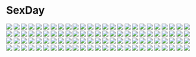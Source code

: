 # SexDay
![](https://konachan.com/image/84713a9eea6d02ce73a4b16e40d4a46a/Konachan.com%20-%2034032%20black%20headphones%20red_eyes%20short_hair%20sonico%20super_sonico%20tsuji_santa.jpg)
![](https://konachan.com/image/8ccd7a653b75f5d4f1da359060ed75c8/Konachan.com%20-%20147012%20amami_haruka%20fujima_takuya%20futami_ami%20futami_mami%20ganaha_hibiki%20group%20hoshii_miki%20idolmaster%20minase_iori%20miura_azusa%20shijou_takane%20twins.jpg)
![](https://konachan.com/jpeg/005553637db691bcca076d0cda86a359/Konachan.com%20-%20125350%202girls%20chibi%20gurageida%20hat%20moriya_suwako%20touhou%20yasaka_kanako.jpg)
![](https://konachan.com/image/5c8e754c0cc49223116e329f669e1a65/Konachan.com%20-%2028291%20alice_parade%20blush%20breasts%20bunnygirl%20censored%20game_cg%20itou_noiji%20nipples%20pink_hair%20pussy%20skirt%20skirt_lift%20spread_legs%20unisonshift%20usagi_luna_hatsujou.jpg)
![](https://konachan.com/image/768fe0b79984737823f261140e9f74de/Konachan.com%20-%20264108%20bodysuit%20cameltoe%20elbow_gloves%20fate_%28series%29%20gloves%20hiyu_%28hiyu-key%29%20mash_kyrielight%20navel%20purple_eyes%20purple_hair%20short_hair%20skintight%20thighhighs.jpg)
![](https://konachan.com/image/d488d2cd98f5fb7ffa0fe0f6f40c1c54/Konachan.com%20-%2097862%20original%20purple_eyes%20shiro_%28octet%29.jpg)
![](https://konachan.com/image/12be26401eb763e333fc1e58e165ee67/Konachan.com%20-%2014016%20club_maniax%20nakamura_tatsunori.jpg)
![](https://konachan.com/image/3800eb3e3a25b2a1cffeb51392e1ca51/Konachan.com%20-%2013911%20animal_ears%20bed%20blue_eyes%20blush%20brown_hair%20catgirl%20panties%20tagme%20underwear.jpg)
![](https://konachan.com/image/0aa3076b181b9d899b615619e45dfc5e/Konachan.com%20-%2012177%20kos-mos%20xenosaga.jpg)
![](https://konachan.com/jpeg/f1e919204b0e293bffdfb86c5b19ee33/Konachan.com%20-%20145137%20alice_margatroid%20blonde_hair%20bow%20breast_grab%20breasts%20hakurei_reimu%20kirisame_marisa%20kochiya_sanae%20nipples%20nude%20sleeping%20touhou%20tribadism%20yuri.jpg)
![](https://konachan.com/image/a0099fce470cb50808e7f753d45e5c02/Konachan.com%20-%20267564%20building%20clouds%20grass%20nasu%20nobody%20original%20rainbow%20scenic%20sky%20water.jpg)
![](https://konachan.com/image/e607c4ef9c7c4245410484f36a48742c/Konachan.com%20-%20237425%20101sq%20abarai_renji%20all_male%20bleach%20ichimaru_gin%20komamura_sajin%20kuchiki_byakuya%20kurosaki_ichigo%20kyoraku_shunsui%20male%20polychromatic%20tagme.jpg)
![](https://konachan.com/image/96ed1f618a1d02864ba87cfe62e4d8f4/Konachan.com%20-%20196580%20aqua_eyes%20breasts%20cameltoe%20kuon_ayano%20nipples%20no_bra%20open_shirt%20panties%20panty_pull%20purple_hair%20saga_planets%20scan%20school_uniform%20toranosuke%20underwear.jpg)
![](https://konachan.com/jpeg/2e8eeb5bd352c897a54ffaa71ed772c8/Konachan.com%20-%20279965%20anthropomorphism%20aqua_eyes%20blonde_hair%20girls_frontline%20headband%20japanese_clothes%20kimono%20lolita_fashion%20long_hair%20mask%20thighhighs%20zettai_ryouiki.jpg)
![](https://konachan.com/image/5b93a0be59c9a3aee24d44ed41aa882b/Konachan.com%20-%206308%20akiba_rika%20hanbun_no_tsuki_ga_noboru_sora%20hantsuki.jpg)
![](https://konachan.com/image/2983fe3af3f72e3a0716cf2b7d927a67/Konachan.com%20-%2013598%20hat%20morimiya_yorito%20shihou_matsuri%20sola%20thighhighs.jpg)
![](https://konachan.com/image/3e7fb13fb60c054f32ea432e6d051944/Konachan.com%20-%20142401%20ano_natsu_de_matteru%20ass%20hori_hiroaki%20panties%20panty_pull%20school_uniform%20takatsuki_ichika%20underwear.jpg)
![](https://konachan.com/image/9d77c9a1efe2434a002b94249904e328/Konachan.com%20-%20164551%20bed%20blonde_hair%20flowers%20hat%20kirisame_marisa%20long_hair%20red_eyes%20rose%20shiwasu_horio%20teddy_bear%20touhou%20witch.jpg)
![](https://konachan.com/image/2784b3355d9839fd9c8e1d7755c1cd46/Konachan.com%20-%2021651%20chen%20cirno%20demon%20doll%20ellen%20elly%20fairy%20genjii%20koakuma%20luize%20maid%20male%20meira%20miko%20mima%20myon%20rumia%20ruukoto%20sara%20shinki%20tokiko%20touhou%20witch%20yumeko.jpg)
![](https://konachan.com/image/ab7cc22b615c58aa277b0651923482a9/Konachan.com%20-%20197775%20ass%20barefoot%20beach%20bikini%20black_hair%20blue_eyes%20blush%20breasts%20dark_skin%20nksk%20short_hair%20swimsuit%20tattoo%20topless.jpg)
![](https://konachan.com/jpeg/ee9a04832cd77c239bf95200bae7e915/Konachan.com%20-%2092408%20amamiya_ayane%20blonde_hair%20blush%20bra%20fortissimo__akkord%3Absusvier%20game_cg%20night%20ooba_kagerou%20panties%20purple_eyes%20underwear.jpg)
![](https://konachan.com/jpeg/f8b502d323501aac9b58c9c257ae36f0/Konachan.com%20-%20183848%20blood%20blush%20breasts%20censored%20clochette%20forest%20game_cg%20gray_hair%20kaidou_ririko%20nipples%20oshiki_hitoshi%20penis%20pussy%20school_uniform%20sex%20tree.jpg)
![](https://konachan.com/image/74caf9f11ef739ec0211133f9e84ea17/Konachan.com%20-%2010433%20animal%20bird%20clouds%20hug%20kyon%20male%20sky%20suzumiya_haruhi%20suzumiya_haruhi_no_yuutsu.jpg)
![](https://konachan.com/image/1218dc3bc4e32efea915d3b8e9bb190a/Konachan.com%20-%2050575%20armor%20bandage%20berserk%20black_hair%20gloves%20guts%20short_hair%20snow%20sword%20weapon%20winter%20zodd.jpg)
![](https://konachan.com/jpeg/2bc23777b889e71a51551ef0288884f5/Konachan.com%20-%20289177%20blush%20brown_hair%20card_captor_sakura%20cherry_blossoms%20dance_of_eternity%20flowers%20green_eyes%20kinomoto_sakura%20kneehighs%20school_uniform%20short_hair%20skirt.jpg)
![](https://konachan.com/jpeg/d9b7c945f796b0347adbdcd96354c3e3/Konachan.com%20-%2097368%203rd_eye%20bloody_rondo%20censored%20fellatio%20game_cg%20green_eyes%20nikaidou_rinko%20penis%20red_hair%20sakaki_maki%20short_hair.jpg)
![](https://konachan.com/jpeg/899a9767cbb42423c9c6e629fd721484/Konachan.com%20-%20176676%20galaxea%20gray%20gray_hair%20hoshimiya_kate%20loli%20long_hair%20navel%20red_eyes%20sekai_seifuku%3A_bouryaku_no_zvezda.jpg)
![](https://konachan.com/image/aaa2d736025af88af0a3a53582dc1f04/Konachan.com%20-%20118471%202c%3Dgalore%20faris_nyannyan%20okabe_rintarou%20steins%3Bgate.jpg)
![](https://konachan.com/jpeg/0a08009d6b69c03886137ecf5321ecc5/Konachan.com%20-%20259296%20blush%20brown_eyes%20brown_hair%20building%20chrono_clock%20city%20clouds%20fellatio%20headband%20penis%20rooftop%20short_hair%20sky%20suzuki_miu%20twintails%20uncensored.jpg)
![](https://konachan.com/jpeg/0fda55c819a1340e652cd76b97e8aa48/Konachan.com%20-%2038469%20cuffs_%28studio%29%20garden_%28galge%29%20panties%20thighhighs%20underwear.jpg)
![](https://konachan.com/jpeg/3afa3202e6379e67996eb1839e284795/Konachan.com%20-%20237470%20aliasing%20black_hair%20blush%20bow%20cheerleader%20gray_eyes%20long_hair%20matsunaga_kouyou%20original%20ponytail%20skirt%20socks%20spread_legs%20white.jpg)
![](https://konachan.com/jpeg/f5bcb29777171b7fd29fde7e1e9f243c/Konachan.com%20-%2014094%20midori_no_hibi%20sawamura_seiji.jpg)
![](https://konachan.com/jpeg/f5c0fca6326e072d2ccdcbfc9444c4d3/Konachan.com%20-%20184465%20benifuji_yuria%20blush%20clochette%20game_cg%20long_hair%20nopan%20oshiki_hitoshi%20pink_hair%20pussy%20spread_legs%20thighhighs%20third-party_edit%20twintails%20uncensored.jpg)
![](https://konachan.com/jpeg/52f49d3524f213f677df5072212161fe/Konachan.com%20-%20287443%20bandaid%20black_hair%20blush%20breasts%20cameltoe%20cropped%20fate_grand_order%20fate_%28series%29%20game_console%20long_hair%20no_bra%20open_shirt%20panties%20red_eyes%20underwear.jpg)
![](https://konachan.com/image/a5f80c4772fb60ccda188dc1b6d30cc7/Konachan.com%20-%2093699%20axanael%20blush%20fujimi_ena%20game_cg%20hoodie%20loli%20nitroplus%20red_hair%20thighhighs%20tsuji_santa%20wet.jpg)
![](https://konachan.com/jpeg/abd1c14ff0af81f4e6bc13d68fe371fd/Konachan.com%20-%20250415%20bow%20fang%20garter_belt%20kedama_milk%20loli%20long_hair%20navel%20necklace%20original%20ponytail%20purple_eyes%20shorts%20stockings%20teddy_bear%20thighhighs%20waifu2x%20wristwear.jpg)
![](https://konachan.com/image/2529d0f9bbc0782f393892e297092fda/Konachan.com%20-%2080254%20blood%20brown_eyes%20brown_hair%20dress%20flowers%20gray_hair%20kiryu_zero%20moon%20night%20petals%20purple_eyes%20rose%20scenic%20short_hair%20sky%20vampire_knight%20yuuki_cross.jpg)
![](https://konachan.com/jpeg/e4f4a7b3c4751671687e3f4d8be0922d/Konachan.com%20-%20171893%20blue_hair%20game_cg%20green_eyes%20koinokawa_rina%20short_hair%20skirt%20socks%20tenmaso%20usotsuki_ouji_to_nayameru_ohime-sama%20whirlpool.jpg)
![](https://konachan.com/image/84a30704dd6dd15d9a4b720392821cc5/Konachan.com%20-%20219231%20anthropomorphism%20ebizome%20group%20i-168_%28kancolle%29%20i-19_%28kancolle%29%20i-58_%28kancolle%29%20i-8_%28kancolle%29%20kantai_collection%20winter.jpg)
![](https://konachan.com/jpeg/ac336ce7c974859f60a2824db5c1cc28/Konachan.com%20-%20278017%20apple%20assassin%20bow%20breasts%20carnelian%20cleavage%20dark_skin%20flowers%20food%20fruit%20headband%20king_hassan%20petals%20ribbons%20rose%20scan%20short_hair%20silhouette.jpg)
![](https://konachan.com/image/9dc234ddfd2df66b2ab0e0e03c5cf0fb/Konachan.com%20-%2062127%20blood%20ga-rei_zero%20isayama_yomi%20katana%20purple_eyes%20school_uniform%20skirt%20sword%20weapon.jpg)
![](https://konachan.com/image/d445ef1b5d7f1e2c45f2924da833a42c/Konachan.com%20-%20290593%20asano_tsubame%20barefoot%20blonde_hair%20breasts%20brown_eyes%20cum%20nipple_slip%20nipples%20pussy%20school_swimsuit%20spread_legs%20swimsuit%20uncensored%20wet.jpg)
![](https://konachan.com/jpeg/25b4443cd9b80282be0eed889cc1b572/Konachan.com%20-%20162290%20blonde_hair%20dengeki_hime%20gangsta_republica%20miyasu_risa%20rindou_misogi%20scan%20school_uniform%20thighhighs%20twintails%20whitesoft.jpg)
![](https://konachan.com/jpeg/bdd96d00c2a3f388db3bc8284f110189/Konachan.com%20-%20171959%20animal%20animal_ears%20black_hair%20blush%20breasts%20catgirl%20cleavage%20japanese_clothes%20karory%20kimono%20long_hair%20original%20sarashi%20scan%20underwear.jpg)
![](https://konachan.com/image/5059570de1d25d369e67b69225f3d206/Konachan.com%20-%20178564%20blonde_hair%20blue_eyes%20braids%20dress%20ia%20koyubi%20long_hair%20twintails%20vocaloid%20water.jpg)
![](https://konachan.com/jpeg/ec0bb3e491b89f845e70c94df22014c2/Konachan.com%20-%20307488%20blush%20breasts%20dress%20long_hair%20monochrome%20murenase%21_shiiton_gakuen%20nipples%20no_bra%20nopan%20pussy%20shioshio_miyubi%20sketch%20uncensored%20usume_shirou%20waifu2x.jpg)
![](https://konachan.com/jpeg/60469d3a11419a63d5d733e4de7f8e96/Konachan.com%20-%20136717%20game_cg%20kamigakari_cross_heart%21%20miyano_oume%20windmill_%28company%29.jpg)
![](https://konachan.com/jpeg/0762818a642a64dee8bf07a84882e19d/Konachan.com%20-%208785%20canvas2_niji_iro_no_sketch%20hagino_kana%20housen_elis%20kikyou_kiri.jpg)
![](https://konachan.com/image/911e03889595db1cb998c99b31e95188/Konachan.com%20-%20170613%20armor%20black_hair%20cape%20green_eyes%20harleking%20long_hair%20original%20pink_hair%20ponytail%20ribbons%20short_hair%20skirt%20sword%20thighhighs%20weapon%20white_hair.jpg)
![](https://konachan.com/image/700998fbc8548e2a548fd67a17d8e092/Konachan.com%20-%20292072%20animal_ears%20bikini%20blonde_hair%20glasses%20gloves%20horns%20long_hair%20navel%20original%20ponytail%20purple_hair%20swimsuit%20tattoo%20thighhighs%20white%20yutazou.jpg)
![](https://konachan.com/jpeg/9a0095c0126436546f9e751ce85fad42/Konachan.com%20-%20265873%202girls%20aqua_eyes%20ball%20beach%20bikini%20bow%20breasts%20cleavage%20food%20fruit%20hat%20long_hair%20navel%20phone%20phonic%20ponytail%20red_eyes%20shade%20swimsuit%20water%20wristwear.jpg)
![](https://konachan.com/image/05cd0aa89ae81f053fe761e9a9103c6b/Konachan.com%20-%2012453%20tagme.jpg)
![](https://konachan.com/jpeg/e49ea9607e9d1d5ef94796c02182ab69/Konachan.com%20-%20148011%20black_hair%20blue_eyes%20breasts%20censored%20chuning_lover%20game_cg%20koso%20long_hair%20navel%20nipples%20no_bra%20open_shirt%20panties%20pussy%20sex%20underwear%20wet.jpg)
![](https://konachan.com/jpeg/576598309caf3e33506c297e3ed91055/Konachan.com%20-%2083825%20amamiya_yuuko%20ef%20ef_a_fairy_tale_of_the_two%20miyamura_miyako.jpg)
![](https://konachan.com/image/ca2721cb6812c814c465d7501fb73ee1/Konachan.com%20-%20224705%20ass%20bed%20black_hair%20blush%20breasts%20jewel_%28the_black_canvas%29%20long_hair%20lyricbox%20panties%20pantyhose%20see_through%20skirt%20underwear.jpg)
![](https://konachan.com/image/3c2807d63e8adb88968dd3e3d3279fef/Konachan.com%20-%2016157%20all_male%20male%20mugen%20polychromatic%20samurai_champloo.jpg)
![](https://konachan.com/image/7b56229bea43fb5b0e70bc8dd0c7e8b1/Konachan.com%20-%20122929%20anus%20ass%20christmas%20dildo%20garter_belt%20green_hair%20kagiyama_hina%20masturbation%20pussy%20pussy_juice%20sai-go%20stockings%20touhou%20uncensored.jpg)
![](https://konachan.com/image/d635515eb00f5ec8eedd0a03e72ec05a/Konachan.com%20-%2020823%20fullmetal_alchemist%20roy_mustang.jpg)
![](https://konachan.com/jpeg/71ad417546be9fb5ddf52d996a9c8901/Konachan.com%20-%20213842%20ass%20bow%20demon%20fang%20horns%20laio%20long_hair%20original%20pointed_ears%20purple_hair%20red_eyes%20ribbons%20skirt%20swimsuit%20tail%20white%20wink.jpg)
![](https://konachan.com/image/a5d7fbe44896cc0f3e1f5018185f0030/Konachan.com%20-%2052967%20akiyama_mio%20k-on%21%20school_swimsuit%20swimsuit.jpg)
![](https://konachan.com/jpeg/d8a8df3cf1181aeb28014d5d83c4e1a5/Konachan.com%20-%20256279%20aqua_eyes%20blonde_hair%20bow%20butterfly%20dress%20fate_grand_order%20fate_%28series%29%20goth-loli%20hat%20loli%20lolita_fashion%20long_hair%20ribbons%20tagme_%28artist%29.jpg)
![](https://konachan.com/image/6a3b761ddbcc26083dadc144e2072c5a/Konachan.com%20-%20108712%20charlotte_%28mahou_shoujo_madoka_magica%29%20mahou_shoujo_madoka_magica%20seven_%2811%29%20tomoe_mami.jpg)
![](https://konachan.com/image/3147374edb07f2c4eb17091b706a0afc/Konachan.com%20-%20157246%20animal%20bird%20clouds%20grass%20kuchibiru_%28lipblue%29%20original%20scenic%20water.jpg)
![](https://konachan.com/image/6b03dffbb2d3469283e74dd81aa7a799/Konachan.com%20-%20158630%20karo_karo%20konpaku_youmu%20myon%20saigyouji_yuyuko%20touhou.jpg)
![](https://konachan.com/image/66f1f111ea12947d69b64ee1c5929fda/Konachan.com%20-%2015376%20asahina_suzuka%20suzuka.jpg)
![](https://konachan.com/image/a25189e0d87ed97b3f0f2b921fe164e5/Konachan.com%20-%20150989%20hat%20long_hair%20neats%20patchouli_knowledge%20purple_eyes%20purple_hair%20ribbons%20touhou%20underwear.jpg)
![](https://konachan.com/image/c2bea85c0b574f22d9c5d37790d233c7/Konachan.com%20-%2037284%20kokubunji_koyori%20mugi-maru%20nakahara_komugi%20nurse_witch_komugi-chan%20posokichi%20poyoyon_rokku.jpg)
![](https://konachan.com/image/2936a8422f1ce7c6383adfc76d3a06cb/Konachan.com%20-%20301421%20anthropomorphism%20azur_lane%20boat%20breast_hold%20lexaiduer%20ponytail%20realistic%20takao_%28azur_lane%29%20thighhighs%20watermark%20wet.jpg)
![](https://konachan.com/image/b4f830c70d7af6fd0b465597f398cc7f/Konachan.com%20-%20149851%20black_hair%20fantasy_life%20long_hair%20mabinogi%20morrighan%20wings.jpg)
![](https://konachan.com/jpeg/99a58a1998dd40536fe7457eb8315608/Konachan.com%20-%20215818%20aki99%20anthropomorphism%20aqua_eyes%20bodysuit%20bubbles%20gloves%20headdress%20kantai_collection%20long_hair%20torn_clothes%20underboob%20underwater%20water%20white_hair.jpg)
![](https://konachan.com/image/adbcdf63337637a65e5a033e1716152c/Konachan.com%20-%2028510%20chu_x_chu%20game_cg%20unisonshift.jpg)
![](https://konachan.com/image/a1210124b47eeb149d2654b1a381ed1b/Konachan.com%20-%20264046%20brown_hair%20cape%20close%20fate_grand_order%20fate_%28series%29%20flowers%20hat%20long_hair%20nobunaga_oda_%28fate%29%20polychromatic%20red_eyes%20signed.jpg)
![](https://konachan.com/jpeg/d6c155d6a9257d207722406a8990cdea/Konachan.com%20-%20237556%20ass%20barefoot%20blue_hair%20breasts%20feathers%20long_hair%20love_live%21_sunshine%21%21%20nakayama_miyuki%20no_bra%20panties%20paper%20pink_eyes%20tsushima_yoshiko%20underwear.jpg)
![](https://konachan.com/jpeg/e19a9cfa9a522f3d94cb84c5dd3df2bb/Konachan.com%20-%20201257%20beach%20bikini%20blush%20game_console%20glasses%20gray_hair%20nagato_yuki%20nyantype%20scan%20short_hair%20suzumiya_haruhi_no_yuutsu%20swimsuit%20tagme_%28artist%29.jpg)
![](https://konachan.com/jpeg/9aa810793726eaf8dfacff16ace910ff/Konachan.com%20-%20241258%20animal%20bird%20building%20clouds%20grass%20mocha_%28cotton%29%20original%20signed%20sky.jpg)
![](https://konachan.com/jpeg/a4596a98ffe2c3b53378cc6b7f214b8e/Konachan.com%20-%20114826%20barefoot%20bed%20blush%20game_cg%20hayashi_tomoko%20koi_de_wa_naku%20pajamas%20tomose_shunsaku.jpg)
![](https://konachan.com/jpeg/fa2f15ea5655b40158de48214ff33ed9/Konachan.com%20-%20222600%202girls%20dress%20flowers%20long_hair%20nanase_eka%20original%20petals%20ribbons%20wings%20wink.jpg)
![](https://konachan.com/jpeg/1c2b93c110cd47060c4d093ac10211bc/Konachan.com%20-%20290589%20black_hair%20close%20gag%20japanese_clothes%20kamado_nezuko%20kimetsu_no_yaiba%20kimono%20long_hair%20pink_eyes%20tr_%28hareru%29.jpg)
![](https://konachan.com/jpeg/9429738a7b29a9e9c885ec78bc219f93/Konachan.com%20-%20192314%20aida_reihanton%20bodysuit%20clouds%20c_otom%20gundam_reconguista_in_g%20long_hair%20mecha%20mobile_suit_gundam%20pink_hair%20sky.jpg)
![](https://konachan.com/image/f92decf07967c2caee67623eb9b518eb/Konachan.com%20-%2012382%20blue_eyes%20bodysuit%20hakua_ugetsu%20lisa.com%20long_hair%20pink_hair%20psikyo%20see_through%20skintight%20skirt%20taisen_hot_gimmick%20third-party_edit.jpg)
![](https://konachan.com/image/6a6182d89b38c39b869c08b3fccabb2d/Konachan.com%20-%20130903%20anus%20blush%20breasts%20green_eyes%20green_hair%20kochiya_sanae%20miko%20navel%20nipples%20nopan%20open_shirt%20pussy%20spread_legs%20spread_pussy%20topless%20touhou%20uncensored.jpg)
![](https://konachan.com/image/35a5e60ecdb1aaccf4f10ca841f5a22a/Konachan.com%20-%20100221%20animal_ears%20bed%20bell%20bow%20calendar%20catgirl%20headdress%20long_hair%20maid%20miyasu_risa%20nanakase_gizmo%20pantyhose%20pink_hair%20ribbons%20yellow_eyes.jpg)
![](https://konachan.com/image/02276f2d78c9a8a71d60cfa6cf1b0b9a/Konachan.com%20-%20272127%20bikini%20blush%20breasts%20food%20fruit%20original%20pink_eyes%20pink_hair%20short_hair%20signed%20swimsuit%20water%20wink%20yaki_mayu.jpg)
![](https://konachan.com/jpeg/089494b3e46f45bd4c68de98e9aeb5cc/Konachan.com%20-%208836%20bonta-kun%20full_metal_panic%20lucky_star%20narumi_yui%20police.jpg)
![](https://konachan.com/image/7da66061f9b459aeee28a476377dd25b/Konachan.com%20-%20114391%20all_male%20chibi%20durarara%21%21%20glasses%20heiwajima_kasuka%20heiwajima_shizuo%20kida_masaomi%20long_hair%20male%20orihara_izaya%20short_hair%20weapon%20white.jpg)
![](https://konachan.com/image/62bbe55633fc7b0f011117457a9f6e82/Konachan.com%20-%2092981%20flandre_scarlet%20flat_chest%20martin%20nude%20pussy%20touhou%20vampire.jpg)
![](https://konachan.com/jpeg/9f04c13b3807015b92e26f2ea9969d19/Konachan.com%20-%2012810%20aquaplus%20kawata_hisashi%20leaf%20loli%20nanako%20thighhighs%20to_heart%20to_heart_2.jpg)
![](https://konachan.com/image/c378ec62d8924110dd339f9d89a8913d/Konachan.com%20-%20182822%20amatsukaze_%28kancolle%29%20anthropomorphism%20brown_eyes%20close%20erokosei%20gray_hair%20kantai_collection%20sunset.jpg)
![](https://konachan.com/jpeg/a68b0ad68ce6b9d87850d488d785cf36/Konachan.com%20-%20236673%20clouds%20hati_98%20landscape%20nobody%20original%20scenic%20sky%20tree.jpg)
![](https://konachan.com/image/72d23f3609a448cfe260ce143ac83a17/Konachan.com%20-%2023157%20hachimitsu_to_clover%20umino_chica.jpg)
![](https://konachan.com/image/8ae3c44c98d64e8298fcc05faf8d88bf/Konachan.com%20-%20115022%20gym_uniform%20male%20original%20trap%20yuki18r.jpg)
![](https://konachan.com/jpeg/85fadcc205bd737b54330a6dbdd2b844/Konachan.com%20-%20288170%20blonde_hair%20blue_eyes%20brown_hair%20food%20haruno_nano%20iriam%20itsutsuse%20long_hair%20orange_hair%20pocky%20purple_eyes%20red_eyes%20short_hair%20tagme_%28character%29.jpg)
![](https://konachan.com/image/d95867fcd3a2a2639f88cdb1a61313f9/Konachan.com%20-%20193160%20all_male%20bed%20blue_eyes%20blush%20bow%20brown_eyes%20brown_hair%20game_cg%20long_hair%20male%20panties%20pantyhose%20short_hair%20skirt%20thighhighs%20trap%20twintails%20underwear.jpg)
![](https://konachan.com/image/8222a01e0d8363290cc3eb4c750873e4/Konachan.com%20-%2069875%20aqua_hair%20bicolored_eyes%20black%20gun%20hatsune_miku%20long_hair%20skirt%20tie%20twintails%20vocaloid%20weapon.jpg)
![](https://konachan.com/image/6788d6299526400ddec2054ba0fae093/Konachan.com%20-%20231125%20armor%20blonde_hair%20breasts%20cape%20dress%20fate_%28series%29%20fire%20gabiran%20headdress%20magic%20short_hair%20sword%20thighhighs%20torn_clothes%20weapon%20yellow_eyes.jpg)
![](https://konachan.com/image/c4bc1532c0cd3356739cf5d29ffd623a/Konachan.com%20-%20121039%20akiyama_mio%20hirasawa_yui%20k-on%21%20kotobuki_tsumugi%20megami%20nakano_azusa%20scan%20tainaka_ritsu.jpg)
![](https://konachan.com/image/0656dd0c959e18e135f10a148aacee0b/Konachan.com%20-%2064302%20hatsune_miku%20twintails%20vocaloid.jpg)
![](https://konachan.com/jpeg/b65de6a70a029f9c38cd88302761dc72/Konachan.com%20-%20248838%20blue_hair%20ene_%28kagerou_project%29%20kagerou_project%20ntk_%287t5%29%20thighhighs%20twintails.jpg)
![](https://konachan.com/image/e682cfa73774ea7881e6ab556c7b22eb/Konachan.com%20-%20178189%20angel%20animal%20bed%20black_hair%20blush%20breasts%20cat%20dress%20flowers%20long_hair%20nipples%20nopan%20original%20pussy%20ribbons%20signed%20stockings%20uncensored%20vector%20wings%20yf.jpg)
![](https://konachan.com/jpeg/85d1e4f09e3df7fc5e99a5930ad1c96d/Konachan.com%20-%20235919%20aqua_eyes%20aqua_hair%20blonde_hair%20blush%20chibi%20clouds%20dress%20hatsune_miku%20headphones%20long_hair%20male%20short_hair%20shorts%20sky%20tie%20twintails%20vocaloid%20waifu2x.jpg)
